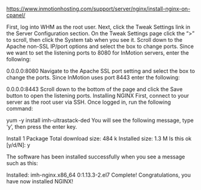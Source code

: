 https://www.inmotionhosting.com/support/server/nginx/install-nginx-on-cpanel/


First, log into WHM as the root user.
Next, click the Tweak Settings link in the Server Configuration section.
On the Tweak Settings page click the “>” to scroll, then click the System tab when you see it.
Scroll down to the Apache non-SSL IP/port options and select the box to change ports. Since we want to set the listening ports to 8080 for InMotion servers, enter the following:

0.0.0.0:8080
Navigate to the Apache SSL port setting and select the box to change the ports. Since InMotion uses port 8443 enter the following:

0.0.0.0:8443
Scroll down to the bottom of the page and click the Save button to open the listening ports.
Installing NGINX
First, connect to your server as the root user via SSH.
Once logged in, run the following command:

yum -y install imh-ultrastack-ded
You will see the following message, type ‘y’, then press the enter key.

Install 1 Package
Total download size: 484 k
Installed size: 1.3 M
Is this ok [y/d/N]: y

The software has been installed successfully when you see a message such as this:

Installed:
imh-nginx.x86_64 0:1.13.3-2.el7
Complete!
Congratulations, you have now installed NGINX!

